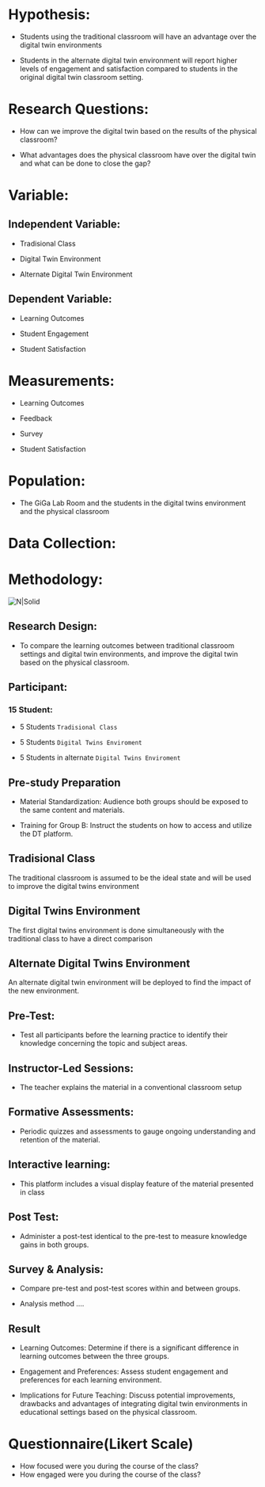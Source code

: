 # Hypothesis: 

- Students using the traditional classroom will have an advantage over the digital twin environments

- Students in the alternate digital twin environment will report higher levels of engagement and satisfaction compared to students in the original digital twin classroom setting. 

  

# Research Questions: 

- How can we improve the digital twin based on the results of the physical classroom?

- What advantages does the physical classroom have over the digital twin and what can be done to close the gap?


# Variable: 

## Independent Variable: 

- Tradisional Class 

- Digital Twin Environment 

- Alternate Digital Twin Environment

## Dependent Variable: 

- Learning Outcomes 

- Student Engagement 

- Student Satisfaction 

  

# Measurements: 

- Learning Outcomes 

- Feedback 

- Survey 

- Student Satisfaction 

  

# Population: 

- The GiGa Lab Room and the students in the digital twins environment and the physical classroom

  

# Data Collection: 

  

# Methodology: 

![N|Solid](https://jordanistiqlal.my.id/img/Methodology.png) 

 

## Research Design: 

- To compare the learning outcomes between traditional classroom settings and digital twin environments, and improve the digital twin based on the physical classroom.

  

## Participant:  

### 15 Student: 

- 5 Students `Tradisional Class` 

- 5 Students `Digital Twins Enviroment` 

- 5 Students in alternate `Digital Twins Enviroment` 

  

## Pre-study Preparation 

- Material Standardization: Audience both groups should be exposed to the same content and materials. 

- Training for Group B: Instruct the students on how to access and utilize the DT platform. 

## Tradisional Class 
The traditional classroom is assumed to be the ideal state and will be used to improve the digital twins environment

## Digital Twins Environment 
The first digital twins environment is done simultaneously with the traditional class to have a direct comparison

## Alternate Digital Twins Environment 
An alternate digital twin environment will be deployed to find the impact of the new environment.

## Pre-Test:  

- Test all participants before the learning practice to identify their knowledge concerning the topic and subject areas. 

## Instructor-Led Sessions: 

- The teacher explains the material in a conventional classroom setup 

## Formative Assessments: 

- Periodic quizzes and assessments to gauge ongoing understanding and retention of the material. 

## Interactive learning:  

- This platform includes a visual display feature of the material presented in class 

 

## Post Test: 

- Administer a post-test identical to the pre-test to measure knowledge gains in both groups. 

## Survey & Analysis: 

- Compare pre-test and post-test scores within and between groups. 

- Analysis method .... 

## Result  
- Learning Outcomes: Determine if there is a significant difference in learning outcomes between the three groups. 

- Engagement and Preferences: Assess student engagement and preferences for each learning environment. 

- Implications for Future Teaching: Discuss potential improvements, drawbacks and advantages of integrating digital twin environments in educational settings based on the physical classroom.


# Questionnaire(Likert Scale)
- How focused were you during the course of the class?
- How engaged were you during the course of the class?
